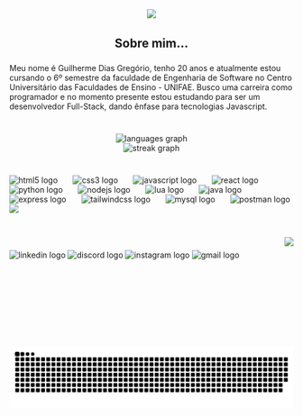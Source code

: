 <div align="center">
  <img height="210" src="./github gui retângulo.png"  />
</div>

###

<h2 align="center">Sobre mim...</h2>

###

<p align="left">Meu nome é Guilherme Dias Gregório, tenho 20 anos e atualmente estou cursando o 6º semestre da faculdade de Engenharia de Software no Centro Universitário das Faculdades de Ensino - UNIFAE. Busco uma carreira como programador e no momento presente estou estudando para ser um desenvolvedor Full-Stack, dando ênfase para tecnologias Javascript.</p>

###

<br clear="both">

<div align="center">
  <img src="https://github-readme-stats.vercel.app/api/top-langs?username=Guilherme0364&locale=en&hide_title=false&layout=compact&card_width=320&langs_count=7&theme=dark&hide_border=false&order=2" height="160" alt="languages graph" /> <br>
  <img src="https://streak-stats.demolab.com?user=Guilherme0364&locale=en&mode=daily&theme=dark&hide_border=false&border_radius=5&order=3" height="150" alt="streak graph"  />
</div>

###

<br clear="both">

<div align="left">
  <img src="https://cdn.jsdelivr.net/gh/devicons/devicon/icons/html5/html5-original.svg" height="50" alt="html5 logo"  />
  <img width="19" />
  <img src="https://cdn.jsdelivr.net/gh/devicons/devicon/icons/css3/css3-original.svg" height="50" alt="css3 logo"  />
  <img width="19" />
  <img src="https://cdn.jsdelivr.net/gh/devicons/devicon/icons/javascript/javascript-original.svg" height="50" alt="javascript logo"  />
  <img width="19" />
  <img src="https://cdn.jsdelivr.net/gh/devicons/devicon/icons/react/react-original.svg" height="50" alt="react logo"  />
  <img width="19" />
  <img src="https://cdn.jsdelivr.net/gh/devicons/devicon/icons/python/python-original.svg" height="50" alt="python logo"  />
  <img width="19" />
  <img src="https://cdn.jsdelivr.net/gh/devicons/devicon/icons/nodejs/nodejs-original.svg" height="50" alt="nodejs logo"  />
  <img width="19" />
  <img src="https://cdn.simpleicons.org/lua/2C2D72" height="50" alt="lua logo"  />
  <img width="19" />
  <img src="https://skillicons.dev/icons?i=java" height="50" alt="java logo"  />
  <img width="19" />
  <img src="https://skillicons.dev/icons?i=express" height="50" alt="express logo"  />
  <img width="19" />
  <img src="https://skillicons.dev/icons?i=tailwind" height="50" alt="tailwindcss logo"  />
  <img width="19" />
  <img src="https://skillicons.dev/icons?i=mysql" height="50" alt="mysql logo"  />
  <img width="19" />
  <img src="https://skillicons.dev/icons?i=postman" height="50" alt="postman logo"  />
  <img src="https://cdn.jsdelivr.net/gh/devicons/devicon/icons/nextjs/nextjs-original.svg" height="50" 
</div>

###

<br clear="both">

<img align="right" height="180" src="https://github.com/Guilherme0364.png"  />

###

<div align="left">
  <img src="https://img.shields.io/static/v1?message=LinkedIn&logo=linkedin&label=&color=0077B5&logoColor=white&labelColor=&style=for-the-badge" height="40" alt="linkedin logo"  />
  <img src="https://img.shields.io/static/v1?message=Discord&logo=discord&label=&color=7289DA&logoColor=white&labelColor=&style=for-the-badge" height="40" alt="discord logo"  />
  <img src="https://img.shields.io/static/v1?message=Instagram&logo=instagram&label=&color=E4405F&logoColor=white&labelColor=&style=for-the-badge" height="40" alt="instagram logo"  />
  <img src="https://img.shields.io/static/v1?message=Gmail&logo=gmail&label=&color=D14836&logoColor=white&labelColor=&style=for-the-badge" height="40" alt="gmail logo"  />
</div>

###

<br clear="both">

![snake gif](https://github.com/Guilherme0364/Guilherme0364/blob/output/github-contribution-grid-snake-dark.svg)
